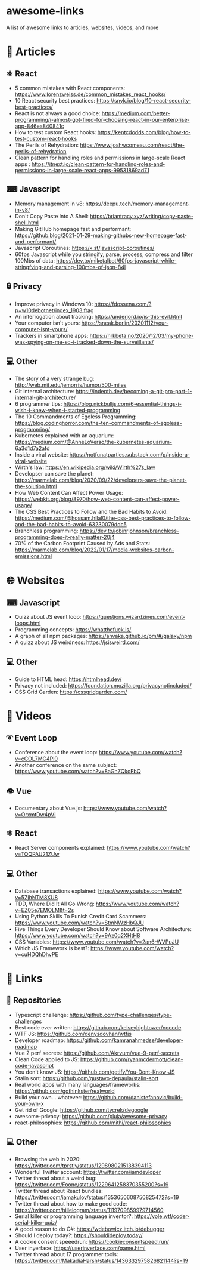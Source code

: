 # awesome-links
A list of awesome links to articles, websites, videos, and more

# 📰 Articles
## ⚛️ React
- 5 common mistakes with React components: https://www.lorenzweiss.de/common_mistakes_react_hooks/
- 10 React security best practices: https://snyk.io/blog/10-react-security-best-practices/
- React is not always a good choice: https://medium.com/better-programming/i-almost-got-fired-for-choosing-react-in-our-enterprise-app-846ea840841c
- How to test custom React hooks: https://kentcdodds.com/blog/how-to-test-custom-react-hooks
- The Perils of Rehydration: https://www.joshwcomeau.com/react/the-perils-of-rehydration
- Clean pattern for handling roles and permissions in large-scale React apps : https://itnext.io/clean-pattern-for-handling-roles-and-permissions-in-large-scale-react-apps-99531869ad71

## ⌨ Javascript
- Memory management in v8: https://deepu.tech/memory-management-in-v8/
- Don't Copy Paste Into A Shell: https://briantracy.xyz/writing/copy-paste-shell.html
- Making GitHub homepage fast and performant: https://github.blog/2021-01-29-making-githubs-new-homepage-fast-and-performant/
- Javascript Coroutines: https://x.st/javascript-coroutines/
- 60fps Javascript while you stringify, parse, process, compress and filter 100Mbs of data: https://dev.to/miketalbot/60fps-javascript-while-stringfying-and-parsing-100mbs-of-json-84l

## 🔒 Privacy
- Improve privacy in Windows 10: https://fdossena.com/?p=w10debotnet/index_1903.frag
- An interrogation about tracking: https://underjord.io/is-this-evil.html
- Your computer isn't yours: https://sneak.berlin/20201112/your-computer-isnt-yours/
- Trackers in smartphone apps: https://nrkbeta.no/2020/12/03/my-phone-was-spying-on-me-so-i-tracked-down-the-surveillants/

## 💻 Other
- The story of a very strange bug: http://web.mit.edu/jemorris/humor/500-miles
- Git internal architecture: https://indepth.dev/becoming-a-git-pro-part-1-internal-git-architecture/
- 6 programmer tips: https://blog.nickbulljs.com/6-essential-things-i-wish-i-knew-when-i-started-programming
- The 10 Commandments of Egoless Programming: https://blog.codinghorror.com/the-ten-commandments-of-egoless-programming/
- Kubernetes explained with an aquarium: https://medium.com/@AnneLoVerso/the-kubernetes-aquarium-6a3d1d7a2afd
- Inside a viral website: https://notfunatparties.substack.com/p/inside-a-viral-website
- Wirth's law: https://en.wikipedia.org/wiki/Wirth%27s_law
- Developser can save the planet: https://marmelab.com/blog/2020/09/22/developers-save-the-planet-the-solution.html
- How Web Content Can Affect Power Usage: https://webkit.org/blog/8970/how-web-content-can-affect-power-usage/
- The CSS Best Practices to Follow and the Bad Habits to Avoid: https://medium.com/@hossam.hilal0/the-css-best-practices-to-follow-and-the-bad-habits-to-avoid-63230079ddc5
- Branchless programming: https://dev.to/jobinrjohnson/branchless-programming-does-it-really-matter-20j4
- 70% of the Carbon Footprint Caused by Ads and Stats: https://marmelab.com/blog/2022/01/17/media-websites-carbon-emissions.html

# 🌐 Websites
## ⌨ Javascript
- Quizz about JS event loop: https://questions.wizardzines.com/event-loops.html
- Programming concepts: https://whatthefuck.is/
- A graph of all npm packages: https://anvaka.github.io/pm/#/galaxy/npm
- A quizz about JS weirdness: https://jsisweird.com/

## 💻 Other
- Guide to HTML head: https://htmlhead.dev/
- Privacy not included: https://foundation.mozilla.org/privacynotincluded/
- CSS Grid Garden: https://cssgridgarden.com/

# 🎥 Videos
## ➰ Event Loop
- Conference about the event loop: https://www.youtube.com/watch?v=cCOL7MC4Pl0
- Another conference on the same subject: https://www.youtube.com/watch?v=8aGhZQkoFbQ

## 👁️ Vue
- Documentary about Vue.js: https://www.youtube.com/watch?v=OrxmtDw4pVI

## ⚛️ React
- React Server components explained: https://www.youtube.com/watch?v=TQQPAU21ZUw

## 💻 Other
- Database transactions explained: https://www.youtube.com/watch?v=5ZjhNTM8XU8
- TDD, Where Did It All Go Wrong: https://www.youtube.com/watch?v=EZ05e7EMOLM&t=2s
- Using Python Skills To Punish Credit Card Scammers: https://www.youtube.com/watch?v=StmNWzHbQJU
- Five Things Every Developer Should Know about Software Architecture: https://www.youtube.com/watch?v=9Az0q2XHtH8
- CSS Variables: https://www.youtube.com/watch?v=2an6-WVPuJU
- Which JS Framework is best?: https://www.youtube.com/watch?v=cuHDQhDhvPE

# 🔗 Links
## 📁 Repositories
- Typescript challenge: https://github.com/type-challenges/type-challenges
- Best code ever written: https://github.com/kelseyhightower/nocode
- WTF JS: https://github.com/denysdovhan/wtfjs
- Developer roadmap: https://github.com/kamranahmedse/developer-roadmap
- Vue 2 perf secrets: https://github.com/Akryum/vue-9-perf-secrets
- Clean Code applied to JS: https://github.com/ryanmcdermott/clean-code-javascript
- You don't know JS: https://github.com/getify/You-Dont-Know-JS
- Stalin sort: https://github.com/gustavo-depaula/stalin-sort
- Real world apps with many languages/frameworks: https://github.com/gothinkster/realworld
- Build your own... whatever: https://github.com/danistefanovic/build-your-own-x
- Get rid of Google: https://github.com/tycrek/degoogle
- awesome-privacy: https://github.com/pluja/awesome-privacy
- react-philosophies: https://github.com/mithi/react-philosophies

## 💻 Other
- Browsing the web in 2020: https://twitter.com/tprstly/status/1298980215138394113
- Wonderful Twitter account: https://twitter.com/iamdevloper
- Twitter thread about a weird bug: https://twitter.com/Foone/status/1229641258370355200?s=19
- Twitter thread about React bundles: https://twitter.com/iamakulov/status/1353650608750825472?s=19
- Twitter thread about how to make good code: https://twitter.com/hillelogram/status/1119709859979714560
- Serial killer or programming language inventor?: https://vole.wtf/coder-serial-killer-quiz/
- A good reason to do C#: https://wdebowicz.itch.io/debugger
- Should I deploy today?: https://shouldideploy.today/
- A cookie consent speeedrun: https://cookieconsentspeed.run/
- User inyerface: https://userinyerface.com/game.html
- Twitter thread about 17 programmer tools: https://twitter.com/MakadiaHarsh/status/1436332975826821144?s=19
